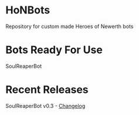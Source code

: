 HoNBots
=======

Repository for custom made Heroes of Newerth bots

Bots Ready For Use
==================

SoulReaperBot

Recent Releases
==============

SoulReaperBot v0.3 - [Changelog](soulreaper/CHANGELOG.md)
